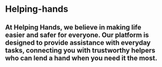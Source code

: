 # Helping-hands
## At Helping Hands, we believe in making life easier and safer for everyone. Our platform is designed to provide assistance with everyday tasks, connecting you with trustworthy helpers who can lend a hand when you need it the most.